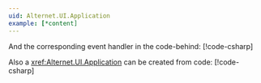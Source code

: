 ```yaml
---
uid: Alternet.UI.Application
example: [*content]
---
```

And the corresponding event handler in the code-behind:
[!code-csharp[](examples/ExampleWindow.uixml.cs#ApplicationEventHandler)]

Also a <xref:Alternet.UI.Application> can be created from code:
[!code-csharp[](examples/ExampleWindow.uixml.cs#ApplicationCSharpCreation)]

